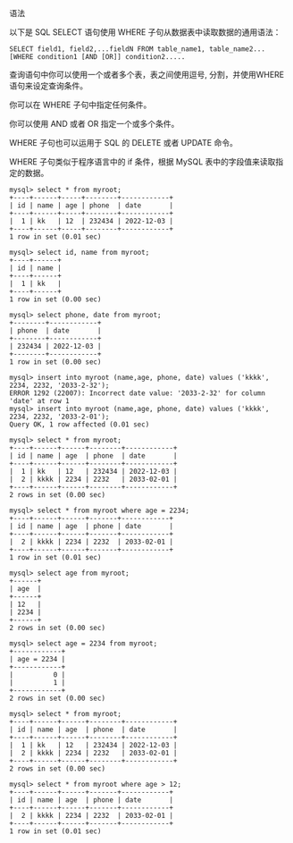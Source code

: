 语法

以下是 SQL SELECT 语句使用 WHERE 子句从数据表中读取数据的通用语法：

	SELECT field1, field2,...fieldN FROM table_name1, table_name2...
	[WHERE condition1 [AND [OR]] condition2.....

查询语句中你可以使用一个或者多个表，表之间使用逗号, 分割，并使用WHERE语句来设定查询条件。

你可以在 WHERE 子句中指定任何条件。

你可以使用 AND 或者 OR 指定一个或多个条件。

WHERE 子句也可以运用于 SQL 的 DELETE 或者 UPDATE 命令。

WHERE 子句类似于程序语言中的 if 条件，根据 MySQL 表中的字段值来读取指定的数据。

	mysql> select * from myroot;
	+----+------+-----+--------+------------+
	| id | name | age | phone  | date       |
	+----+------+-----+--------+------------+
	|  1 | kk   | 12  | 232434 | 2022-12-03 |
	+----+------+-----+--------+------------+
	1 row in set (0.01 sec)

	mysql> select id, name from myroot;
	+----+------+
	| id | name |
	+----+------+
	|  1 | kk   |
	+----+------+
	1 row in set (0.00 sec)

	mysql> select phone, date from myroot;
	+--------+------------+
	| phone  | date       |
	+--------+------------+
	| 232434 | 2022-12-03 |
	+--------+------------+
	1 row in set (0.00 sec)

	mysql> insert into myroot (name,age, phone, date) values ('kkkk', 2234, 2232, '2033-2-32');
	ERROR 1292 (22007): Incorrect date value: '2033-2-32' for column 'date' at row 1
	mysql> insert into myroot (name,age, phone, date) values ('kkkk', 2234, 2232, '2033-2-01');
	Query OK, 1 row affected (0.01 sec)

	mysql> select * from myroot;
	+----+------+------+--------+------------+
	| id | name | age  | phone  | date       |
	+----+------+------+--------+------------+
	|  1 | kk   | 12   | 232434 | 2022-12-03 |
	|  2 | kkkk | 2234 | 2232   | 2033-02-01 |
	+----+------+------+--------+------------+
	2 rows in set (0.00 sec)

	mysql> select * from myroot where age = 2234;
	+----+------+------+-------+------------+
	| id | name | age  | phone | date       |
	+----+------+------+-------+------------+
	|  2 | kkkk | 2234 | 2232  | 2033-02-01 |
	+----+------+------+-------+------------+
	1 row in set (0.01 sec)

	mysql> select age from myroot;
	+------+
	| age  |
	+------+
	| 12   |
	| 2234 |
	+------+
	2 rows in set (0.00 sec)

	mysql> select age = 2234 from myroot;
	+------------+
	| age = 2234 |
	+------------+
	|          0 |
	|          1 |
	+------------+
	2 rows in set (0.00 sec)

	mysql> select * from myroot;
	+----+------+------+--------+------------+
	| id | name | age  | phone  | date       |
	+----+------+------+--------+------------+
	|  1 | kk   | 12   | 232434 | 2022-12-03 |
	|  2 | kkkk | 2234 | 2232   | 2033-02-01 |
	+----+------+------+--------+------------+
	2 rows in set (0.00 sec)

	mysql> select * from myroot where age > 12;
	+----+------+------+-------+------------+
	| id | name | age  | phone | date       |
	+----+------+------+-------+------------+
	|  2 | kkkk | 2234 | 2232  | 2033-02-01 |
	+----+------+------+-------+------------+
	1 row in set (0.01 sec)